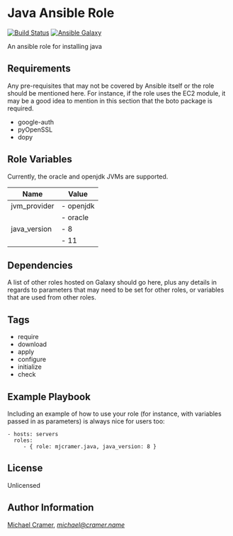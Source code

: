 Java Ansible Role
=================
[![Build Status](https://travis-ci.org/mjcramer/ansible-role-java.svg?branch=master)](https://travis-ci.org/mjcramer/ansible-role-java) [![Ansible Galaxy](https://img.shields.io/badge/ansible--galaxy-mjcramer.java-blue.svg)](https://galaxy.ansible.com/mjcramer/java/) 

An ansible role for installing java

Requirements
------------

Any pre-requisites that may not be covered by Ansible itself or the role should be mentioned here. For instance, if the role uses the EC2 module, it may be a good idea to mention in this section that the boto package is required.

- google-auth
- pyOpenSSL
- dopy

Role Variables
--------------

Currently, the oracle and openjdk JVMs are supported. 

| Name | Value |
| --- | --- |
| jvm_provider | - openjdk | 
| | - oracle |
| java_version | - 8 |
| | - 11 |


Dependencies
------------

A list of other roles hosted on Galaxy should go here, plus any details in regards to parameters that may need to be set for other roles, or variables that are used from other roles.

Tags
----
- require
- download
- apply
- configure
- initialize
- check


Example Playbook
----------------

Including an example of how to use your role (for instance, with variables passed in as parameters) is always nice for users too:

    - hosts: servers
      roles:
         - { role: mjcramer.java, java_version: 8 }

License
-------

Unlicensed

Author Information
------------------

[Michael Cramer](http://michael.cramer.name), *michael@cramer.name*
